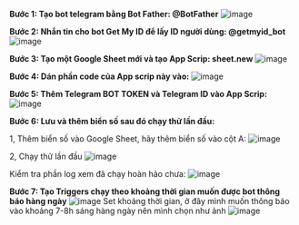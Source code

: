**Bước 1: Tạo bot telegram bằng Bot Father: @BotFather**
![image](https://github.com/user-attachments/assets/00aa47d0-92ed-4622-a782-eb6353d2baf1)

**Bước 2: Nhắn tin cho bot Get My ID để lấy ID người dùng: @getmyid_bot**
![image](https://github.com/user-attachments/assets/151d0bec-393c-4217-aaff-afcb61ddc295)

**Bước 3: Tạo một Google Sheet mới và tạo App Scrip: sheet.new**
![image](https://github.com/user-attachments/assets/4a089a26-4a64-44fc-a86c-84a69ca99b30)

**Bước 4: Dán phần code của App scrip này vào:**
![image](https://github.com/user-attachments/assets/b03f84bc-5d55-4fb8-a88f-862f095ddf07)

**Bước 5: Thêm Telegram BOT TOKEN và Telegram ID vào App Scrip:**
![image](https://github.com/user-attachments/assets/bf082a89-b005-4572-8869-1bff3513c224)

**Bước 6: Lưu và thêm biển số sau đó chạy thử lần đầu:**

1, Thêm biển số vào Google Sheet, hãy thêm biển số vào cột A:
![image](https://github.com/user-attachments/assets/82b7e6fd-bfa5-4fd9-b632-e54bb290a0af)

2, Chạy thử lần đầu
![image](https://github.com/user-attachments/assets/424a2849-9772-43ca-9f78-a6b82a28ceb7)

Kiểm tra phần log xem đã chạy hoàn hảo chưa:
![image](https://github.com/user-attachments/assets/7fb151d7-b167-412c-afa2-a9d608ff0d09)

**Bước 7: Tạo Triggers chạy theo khoảng thời gian muốn được bot thông báo hàng ngày**
![image](https://github.com/user-attachments/assets/b2fa49b6-8bb2-468b-be7f-e7881c5b8847)
Set khoảng thời gian, ở đây mình muốn thông báo vào khoảng 7-8h sáng hàng ngày nên mình chọn như ảnh
![image](https://github.com/user-attachments/assets/3179414e-5b03-4120-ba35-b4032bc3347b)
